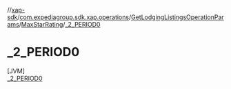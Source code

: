 //[xap-sdk](../../../../../index.md)/[com.expediagroup.sdk.xap.operations](../../../index.md)/[GetLodgingListingsOperationParams](../../index.md)/[MaxStarRating](../index.md)/[_2_PERIOD0](index.md)

# _2_PERIOD0

[JVM]\
[_2_PERIOD0](index.md)
